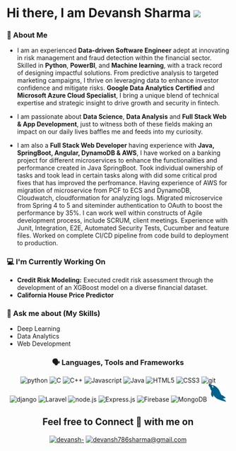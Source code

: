 
### <h1>Hi there, I am Devansh Sharma <img src="https://media.giphy.com/media/hvRJCLFzcasrR4ia7z/giphy.gif" width="25px"></h1>

### 👤 About Me
- I am an experienced **Data-driven Software Engineer** adept at innovating in risk management and fraud detection within the financial sector. Skilled in **Python**, **PowerBI**, and **Machine learning**, with a track record of designing impactful solutions. From predictive analysis to targeted marketing campaigns, I thrive on leveraging data to enhance investor confidence and mitigate risks. **Google Data Analytics Certified** and **Microsoft Azure Cloud Specialist**, I bring a unique blend of technical expertise and strategic insight to drive growth and security in fintech.

- I am passionate about  **Data Science**, **Data Analysis** and **Full Stack Web & App Development**, just to witness both of these fields making an impact on our daily lives baffles me and feeds into my curiosity.
  
- I am also a **Full Stack Web Developer** having experience with **Java, SpringBoot, Angular, DynamoDB & AWS**, I have worked on a banking project for different microservices to enhance the functionalities and performance created in Java SpringBoot. Took individual ownership of tasks and took lead in certain tasks along with did some critical prod fixes that has improved the perfromance. Having experience of AWS for migration of microservice from PCF to ECS and DynamoDB, Cloudwatch, cloudformation for analyzing logs. Migrated microservice from Spring 4 to 5 and siteminder authentication to OAuth to boost the performance by 35%. I can work well within constructs of Agile development process, include SCRUM, client meetings. Experience with Junit, Integration, E2E, Automated Security Tests, Cucumber and feature files. Worked on complete CI/CD pipeline from code build to deployment to production.


### 💻 I'm Currently Working On
- **Credit Risk Modeling:** Executed credit risk assessment through the development of an XGBoost model on a diverse financial dataset.
- **California House Price Predictor**

### 🎯 Ask me about (My Skills)
- Deep Learning
- Data Analytics
- Web Development

<h3 align="center">🗣 Languages, Tools and Frameworks</h3>

<p align="center"> <img src="https://img.icons8.com/color/48/000000/python.png" alt="python" width="40" height="40"/> <img src = "https://img.icons8.com/color/50/000000/c-programming.png" alt="C" width = 40, height = 40> <img src="https://img.icons8.com/color/48/000000/c-plus-plus-logo.png" alt="C++" width="40" height="40"/> <img src="https://img.icons8.com/color/48/000000/javascript.png" alt="Javascript" width="40" height="40"/> <img src="https://img.icons8.com/dusk/64/000000/java-coffee-cup-logo.png" alt="Java" width="40" height="40"/> <img src="https://img.icons8.com/color/50/000000/html-5.png" alt="HTML5" width="40" height="40"/> <img src="https://img.icons8.com/color/48/000000/css3.png" alt="CSS3" width="40" height="40"/> <img src="https://www.vectorlogo.zone/logos/git-scm/git-scm-icon.svg" alt="git" width="40" height="40"/> <img src="https://img.icons8.com/color/48/000000/django.png" alt="django" width="40" height="40"/> <img src="https://img.icons8.com/fluent/48/000000/laravel.png" alt="Laravel" width="40" height="40"/>  <img src="https://user-images.githubusercontent.com/25181517/183568594-85e280a7-0d7e-4d1a-9028-c8c2209e073c.png" alt="node.js" width="40" height="40"/> <img src="https://user-images.githubusercontent.com/25181517/183859966-a3462d8d-1bc7-4880-b353-e2cbed900ed6.png" alt="Express.js" width="40" height="40"/> <img src="https://user-images.githubusercontent.com/25181517/189716855-2c69ca7a-5149-4647-936d-780610911353.png" alt="Firebase" width="40" height="40"/> <img src="https://img.icons8.com/color/48/000000/mongodb.png" alt="MongoDB" width="40" height="40"/> <img src="https://github.com/fizzed/font-mfizz/blob/master/src/svg/mysql-alt.svg" alt="MYSQL" width="40" height="40"/> </p>

<h2 align="center">Feel free to Connect 👥 with me on</h2>

<p align="center">
<a href="https://www.linkedin.com/in/devansh-/" target="blank"><img align="center" src="https://img.icons8.com/color/48/000000/linkedin.png" alt="devansh-" width="40" height="40"/></a>
<a href="mailto:devansh786sharma@gmail.com"><img align="center" src="https://img.icons8.com/color/48/000000/gmail.png" alt="devansh786sharma@gmail.com" width="40" height="40"/></a>
</p>

